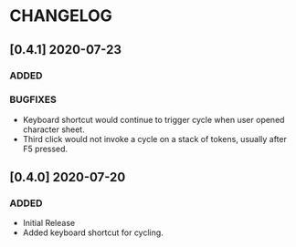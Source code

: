 # CHANGELOG

## [0.4.1] 2020-07-23
### ADDED
### BUGFIXES
- Keyboard shortcut would continue to trigger cycle when user opened character sheet.
- Third click would not invoke a cycle on a stack of tokens, usually after F5 pressed.

## [0.4.0] 2020-07-20
### ADDED
- Initial Release
- Added keyboard shortcut for cycling.
